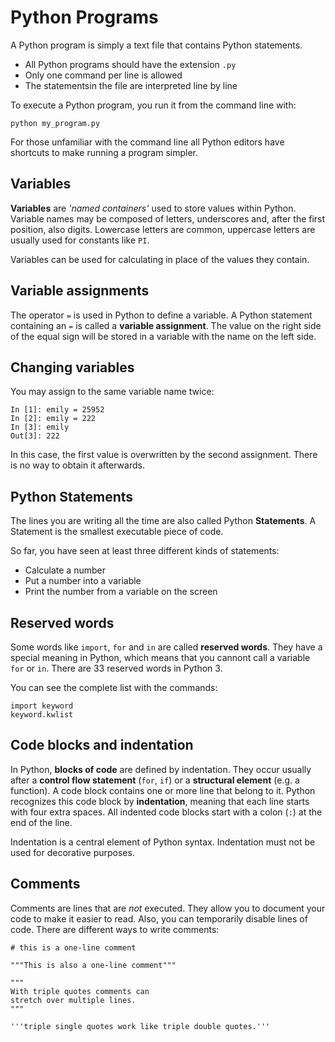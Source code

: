 
# Python Programs

A Python program is simply a text file that contains Python statements.

* All Python programs should have the extension `.py`
* Only one command per line is allowed
* The statementsin the file are interpreted line by line

To execute a Python program, you run it from the command line with:

    python my_program.py

For those unfamiliar with the command line all Python editors have shortcuts to make running a program simpler.

## Variables

**Variables** are *'named containers'* used to store values within Python. Variable names may be composed of letters, underscores and, after the first position, also digits.
Lowercase letters are common, uppercase letters are usually used for constants like `PI`.

Variables can be used for calculating in place of the values they contain.


## Variable assignments

The operator `=` is used in Python to define a variable. A Python statement containing an `=` is called a **variable assignment**. The value on the right side of the equal sign will be stored in a variable with the name on the left side.


## Changing variables

You may assign to the same variable name twice:

    In [1]: emily = 25952
    In [2]: emily = 222
    In [3]: emily
    Out[3]: 222

In this case, the first value is overwritten by the second assignment. There is no way to obtain it afterwards.


## Python Statements

The lines you are writing all the time are also called Python **Statements**. A Statement is the smallest executable piece of code.

So far, you have seen at least three different kinds of statements:

* Calculate a number
* Put a number into a variable
* Print the number from a variable on the screen

## Reserved words

Some words like `import`, `for` and `in` are called **reserved words**. They have a special meaning in Python, which means that you cannont call a variable `for` or `in`. There are 33 reserved words in Python 3.

You can see the complete list with the commands:

    import keyword
    keyword.kwlist


## Code blocks and indentation

In Python, **blocks of code** are defined by indentation. They occur usually after a **control flow statement** (`for`, `if`) or a **structural element** (e.g. a function). A code block contains one or more line that belong to it. Python recognizes this code block by **indentation**, meaning that each line starts with four extra spaces.
All indented code blocks start with a colon (`:`) at the end of the line.

Indentation is a central element of Python syntax. Indentation must not be used for decorative purposes.


## Comments

Comments are lines that are *not* executed. They allow you to document your code to make it easier to read. Also, you can temporarily disable lines of code. There are different ways to write comments:

    # this is a one-line comment

    """This is also a one-line comment"""

    """
    With triple quotes comments can
    stretch over multiple lines.
    """

    '''triple single quotes work like triple double quotes.'''
